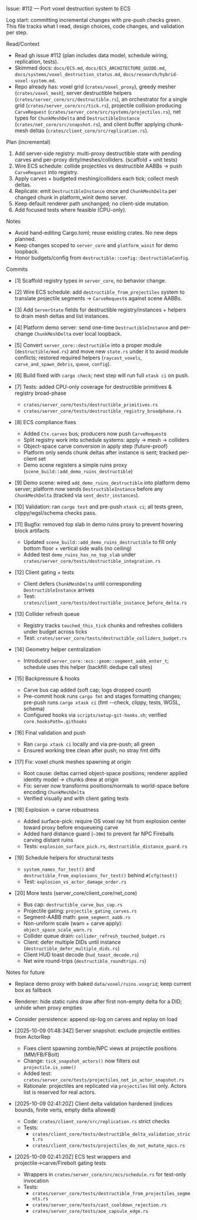 Issue: #112 — Port voxel destruction system to ECS

Log start: committing incremental changes with pre-push checks green. This file tracks what I read, design choices, code changes, and validation per step.

Read/Context
- Read gh issue #112 (plan includes data model, schedule wiring, replication, tests).
- Skimmed docs: `docs/ECS.md`, `docs/ECS_ARCHITECTURE_GUIDE.md`, `docs/systems/voxel_destruction_status.md`, `docs/research/hybrid-voxel-system.md`.
- Repo already has: voxel grid (`crates/voxel_proxy`), greedy mesher (`crates/voxel_mesh`), server destructible helpers (`crates/server_core/src/destructible.rs`), an orchestrator for a single grid (`crates/server_core/src/tick.rs`), projectile collision producing `CarveRequest` (`crates/server_core/src/systems/projectiles.rs`), net types for `ChunkMeshDelta` and `DestructibleInstance` (`crates/net_core/src/snapshot.rs`), and client buffer applying chunk-mesh deltas (`crates/client_core/src/replication.rs`).

Plan (incremental)
1) Add server-side registry: multi-proxy destructible state with pending carves and per-proxy dirty/meshes/colliders. (scaffold + unit tests)
2) Wire ECS schedule: collide projectiles vs destructible AABBs → push `CarveRequest` into registry.
3) Apply carves + budgeted meshing/colliders each tick; collect mesh deltas.
4) Replicate: emit `DestructibleInstance` once and `ChunkMeshDelta` per changed chunk in platform_winit demo server.
5) Keep default renderer path unchanged; no client-side mutation.
6) Add focused tests where feasible (CPU-only).

Notes
- Avoid hand-editing Cargo.toml; reuse existing crates. No new deps planned.
- Keep changes scoped to `server_core` and `platform_winit` for demo loopback.
- Honor budgets/config from `destructible::config::DestructibleConfig`.

Commits
- [1] Scaffold registry types in `server_core`, no behavior change.
- [2] Wire ECS schedule: add `destructible_from_projectiles` system to translate projectile segments → `CarveRequest`s against scene AABBs.
- [3] Add `ServerState` fields for destructible registry/instances + helpers to drain mesh deltas and list instances.
- [4] Platform demo server: send one-time `DestructibleInstance` and per-change `ChunkMeshDelta` over local loopback.
- [5] Convert `server_core::destructible` into a proper module (`destructible/mod.rs`) and move new `state.rs` under it to avoid module conflicts; restored required helpers (`raycast_voxels`, `carve_and_spawn_debris`, `queue`, `config`).
- [6] Build fixed with `cargo check`; next step will run full `xtask ci` on push.
- [7] Tests: added CPU-only coverage for destructible primitives & registry broad-phase
  - `crates/server_core/tests/destructible_primitives.rs`
  - `crates/server_core/tests/destructible_registry_broadphase.rs`
- [8] ECS compliance fixes
  - Added `Ctx.carves` bus; producers now push `CarveRequest`s
  - Split registry work into schedule systems: apply → mesh → colliders
  - Object-space carve conversion in apply step (future-proof)
  - Platform only sends chunk deltas after instance is sent; tracked per-client set
  - Demo scene registers a simple ruins proxy (`scene_build::add_demo_ruins_destructible`)
- [9] Demo scene: wired `add_demo_ruins_destructible` into platform demo server; platform now sends `DestructibleInstance` before any `ChunkMeshDelta` (tracked via `sent_destr_instances`).
- [10] Validation: ran `cargo test` and pre-push `xtask ci`; all tests green, clippy/wgsl/schema checks pass.
 - [11] Bugfix: removed top slab in demo ruins proxy to prevent hovering block artifacts
   - Updated `scene_build::add_demo_ruins_destructible` to fill only bottom floor + vertical side walls (no ceiling)
   - Added test `demo_ruins_has_no_top_slab` under `crates/server_core/tests/destructible_integration.rs`
 - [12] Client gating + tests
   - Client defers `ChunkMeshDelta` until corresponding `DestructibleInstance` arrives
   - Test: `crates/client_core/tests/destructible_instance_before_delta.rs`
 - [13] Collider refresh queue
   - Registry tracks `touched_this_tick` chunks and refreshes colliders under budget across ticks
   - Test: `crates/server_core/tests/destructible_colliders_budget.rs`
 - [14] Geometry helper centralization
   - Introduced `server_core::ecs::geom::segment_aabb_enter_t`; schedule uses this helper (backfill: dedupe call sites)
 - [15] Backpressure & hooks
   - Carve bus cap added (soft cap; logs dropped count)
   - Pre-commit hook runs `cargo fmt` and stages formatting changes; pre-push runs `cargo xtask ci` (fmt --check, clippy, tests, WGSL, schema)
   - Configured hooks via `scripts/setup-git-hooks.sh`; verified `core.hooksPath=.githooks`
- [16] Final validation and push
  - Ran `cargo xtask ci` locally and via pre-push; all green
  - Ensured working tree clean after push; no stray fmt diffs

- [17] Fix: voxel chunk meshes spawning at origin
  - Root cause: deltas carried object-space positions; renderer applied identity model → chunks drew at origin
  - Fix: server now transforms positions/normals to world-space before encoding `ChunkMeshDelta`
  - Verified visually and with client gating tests

- [18] Explosion → carve robustness
  - Added surface-pick: require OS voxel ray hit from explosion center toward proxy before enqueueing carve
  - Added hard distance guard (`~30m`) to prevent far NPC Fireballs carving distant ruins
  - Tests: `explosion_surface_pick.rs`, `destructible_distance_guard.rs`

- [19] Schedule helpers for structural tests
  - `system_names_for_test()` and `destructible_from_explosions_for_test()` behind `#[cfg(test)]`
  - Test: `explosion_vs_actor_damage_order.rs`

- [20] More tests (server_core/client_core/net_core)
  - Bus cap: `destructible_carve_bus_cap.rs`
  - Projectile gating: `projectile_gating_carves.rs`
  - Segment-AABB math: `geom_segment_aabb.rs`
  - Non-uniform scale (warn + carve apply): `object_space_scale_warn.rs`
  - Collider queue drain: `collider_refresh_touched_budget.rs`
  - Client: defer multiple DIDs until instance (`destructible_defer_multiple_dids.rs`)
  - Client HUD toast decode (`hud_toast_decode.rs`)
  - Net wire round-trips (`destructible_roundtrips.rs`)

Notes for future
- Replace demo proxy with baked `data/voxel/ruins.voxgrid`; keep current box as fallback
- Renderer: hide static ruins draw after first non-empty delta for a DID; unhide when proxy empties
- Consider persistence: append op-log on carves and replay on load


- [2025-10-09 01:48:34Z] Server snapshot: exclude projectile entities from ActorRep
  - Fixes client spawning zombie/NPC views at projectile positions (MM/FB/FBolt)
  - Change: `tick_snapshot_actors()` now filters out `projectile.is_some()`
  - Added test: `crates/server_core/tests/projectiles_not_in_actor_snapshot.rs`
  - Rationale: projectiles are replicated via `projectiles` list only. Actors list is reserved for real actors.

- [2025-10-09 02:41:20Z] Client delta validation hardened (indices bounds, finite verts, empty delta allowed)
  - Code: `crates/client_core/src/replication.rs` strict checks
  - Tests:
    - `crates/client_core/tests/destructible_delta_validation_strict.rs`
    - `crates/client_core/tests/projectiles_do_not_mutate_npcs.rs`
- [2025-10-09 02:41:20Z] ECS test wrappers and projectile→carve/Firebolt gating tests
  - Wrappers in `crates/server_core/src/ecs/schedule.rs` for test-only invocation
  - Tests:
    - `crates/server_core/tests/destructible_from_projectiles_segments.rs`
    - `crates/server_core/tests/cast_cooldown_rejection.rs`
    - `crates/server_core/tests/aoe_capsule_edge.rs`
